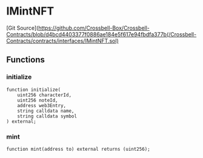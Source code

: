 # IMintNFT
[Git Source](https://github.com/Crossbell-Box/Crossbell-Contracts/blob/d4bcd4403377f0886ae184e5f617e94fbdfa377b(/Crossbell-Contracts/contracts/interfaces/IMintNFT.sol)


## Functions
### initialize


```solidity
function initialize(
    uint256 characterId,
    uint256 noteId,
    address web3Entry,
    string calldata name,
    string calldata symbol
) external;
```

### mint


```solidity
function mint(address to) external returns (uint256);
```


